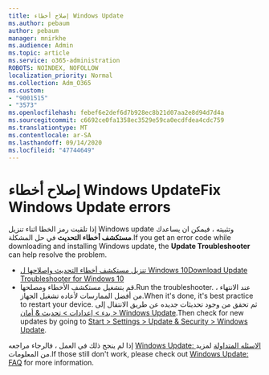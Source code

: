```yaml
---
title: إصلاح أخطاء Windows Update
ms.author: pebaum
author: pebaum
manager: mnirkhe
ms.audience: Admin
ms.topic: article
ms.service: o365-administration
ROBOTS: NOINDEX, NOFOLLOW
localization_priority: Normal
ms.collection: Adm_O365
ms.custom:
- "9001515"
- "3573"
ms.openlocfilehash: febef6e2def6d7b928ec8b21d07aa2e8d94d7d4a
ms.sourcegitcommit: c6692ce0fa1358ec3529e59ca0ecdfdea4cdc759
ms.translationtype: MT
ms.contentlocale: ar-SA
ms.lasthandoff: 09/14/2020
ms.locfileid: "47744649"
---
```

# <a name="fix-windows-update-errors"></a><span data-ttu-id="e6f1a-102">إصلاح أخطاء Windows Update</span><span class="sxs-lookup"><span data-stu-id="e6f1a-102">Fix Windows Update errors</span></span>

<span data-ttu-id="e6f1a-103">إذا تلقيت رمز الخطا اثناء تنزيل Windows update وتثبيته ، فيمكن ان يساعدك **مستكشف أخطاء التحديث** في حل المشكلة.</span><span class="sxs-lookup"><span data-stu-id="e6f1a-103">If you get an error code while downloading and installing Windows update, the **Update Troubleshooter** can help resolve the problem.</span></span>

- [<span data-ttu-id="e6f1a-104">تنزيل مستكشف أخطاء التحديث وإصلاحها ل Windows 10</span><span class="sxs-lookup"><span data-stu-id="e6f1a-104">Download Update Troubleshooter for Windows 10</span></span>](https://support.microsoft.com/help/4027322/windows-update-troubleshooter)
- <span data-ttu-id="e6f1a-105">قم بتشغيل مستكشف الأخطاء ومصلحها.</span><span class="sxs-lookup"><span data-stu-id="e6f1a-105">Run the troubleshooter.</span></span> <span data-ttu-id="e6f1a-106">عند الانتهاء ، من أفضل الممارسات لأعاده تشغيل الجهاز.</span><span class="sxs-lookup"><span data-stu-id="e6f1a-106">When it's done, it's best practice to restart your device.</span></span> <span data-ttu-id="e6f1a-107">ثم تحقق من وجود تحديثات جديده عن طريق الانتقال إلى [بدء > إعدادات > تحديث & أمان > Windows Update](ms-settings:windowsupdate).</span><span class="sxs-lookup"><span data-stu-id="e6f1a-107">Then check for new updates by going to [Start > Settings > Update & Security > Windows Update](ms-settings:windowsupdate).</span></span>

<span data-ttu-id="e6f1a-108">إذا لم ينجح ذلك في العمل ، فالرجاء مراجعه [Windows Update: الاسئله المتداولة](https://support.microsoft.com/help/12373/windows-update-faq) لمزيد من المعلومات.</span><span class="sxs-lookup"><span data-stu-id="e6f1a-108">If those still don't work, please check out [Windows Update: FAQ](https://support.microsoft.com/help/12373/windows-update-faq) for more information.</span></span>
